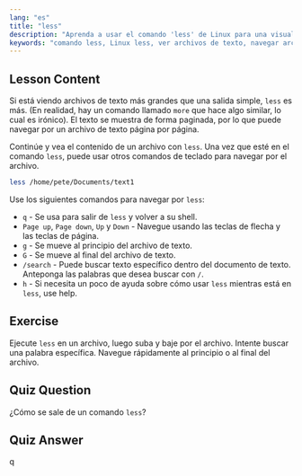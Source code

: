 ```yaml
---
lang: "es"
title: "less"
description: "Aprenda a usar el comando 'less' de Linux para una visualización y navegación eficiente de archivos de texto. Domine la paginación, la búsqueda y la salida con esta guía para principiantes."
keywords: "comando less, Linux less, ver archivos de texto, navegar archivos, tutorial Linux, Linux para principiantes, guía Linux"
---
```


## Lesson Content

Si está viendo archivos de texto más grandes que una salida simple, `less` es más. (En realidad, hay un comando llamado `more` que hace algo similar, lo cual es irónico). El texto se muestra de forma paginada, por lo que puede navegar por un archivo de texto página por página.

Continúe y vea el contenido de un archivo con `less`. Una vez que esté en el comando `less`, puede usar otros comandos de teclado para navegar por el archivo.

```bash
less /home/pete/Documents/text1
```

Use los siguientes comandos para navegar por `less`:

- `q` - Se usa para salir de `less` y volver a su shell.
- `Page up`, `Page down`, `Up` y `Down` - Navegue usando las teclas de flecha y las teclas de página.
- `g` - Se mueve al principio del archivo de texto.
- `G` - Se mueve al final del archivo de texto.
- `/search` - Puede buscar texto específico dentro del documento de texto. Anteponga las palabras que desea buscar con `/`.
- `h` - Si necesita un poco de ayuda sobre cómo usar `less` mientras está en `less`, use help.

## Exercise

Ejecute `less` en un archivo, luego suba y baje por el archivo. Intente buscar una palabra específica. Navegue rápidamente al principio o al final del archivo.

## Quiz Question

¿Cómo se sale de un comando `less`?

## Quiz Answer

q

